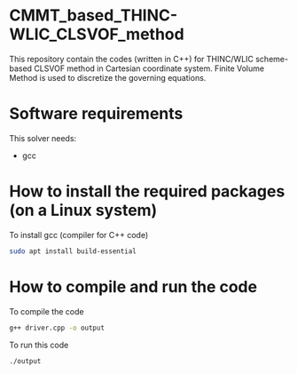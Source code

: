 # CMMT_based_THINC-WLIC_CLSVOF_method
This repository contain the codes (written in C++) for THINC/WLIC scheme-based CLSVOF method in Cartesian coordinate system. Finite Volume Method is used to discretize the governing equations.

# Software requirements
This solver needs:

- gcc

# How to install the required packages (on a Linux system)

To install gcc (compiler for C++ code)

```bash
sudo apt install build-essential
```

# How to compile and run the code

To compile the code

```bash
g++ driver.cpp -o output
```
To run this code

```bash
./output
```
